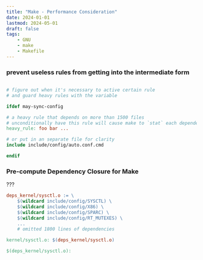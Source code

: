 ```yaml
---
title: "Make - Performance Consideration"
date: 2024-01-01
lastmod: 2024-05-01
draft: false
tags:
    - GNU
    - make
    - Makefile
---
```


### prevent useless rules from getting into the intermediate form

```makefile

# figure out when it's necessary to active certain rule
# and guard heavy rules with the variable

ifdef may-sync-config

# a heavy rule that depends on more than 1500 files
# unconditionally have this rule will cause make to `stat` each dependency files
heavy_rule: foo bar ...

# or put in an separate file for clarity
include include/config/auto.conf.cmd

endif
```

### Pre-compute Dependency Closure for Make

???

```makefile
deps_kernel/sysctl.o := \
    $(wildcard include/config/SYSCTL) \
    $(wildcard include/config/X86) \
    $(wildcard include/config/SPARC) \
    $(wildcard include/config/RT_MUTEXES) \
    ...
    # omitted 1800 lines of dependencies

kernel/sysctl.o: $(deps_kernel/sysctl.o)

$(deps_kernel/sysctl.o):
```